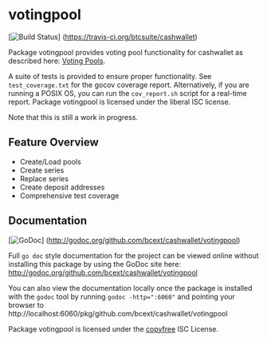 votingpool
========

[![Build Status](https://travis-ci.org/btcsuite/cashwallet.png?branch=master)]
(https://travis-ci.org/btcsuite/cashwallet)

Package votingpool provides voting pool functionality for cashwallet as
described here:
[Voting Pools](http://opentransactions.org/wiki/index.php?title=Category:Voting_Pools).

A suite of tests is provided to ensure proper functionality.  See
`test_coverage.txt` for the gocov coverage report.  Alternatively, if you are
running a POSIX OS, you can run the `cov_report.sh` script for a real-time
report.  Package votingpool is licensed under the liberal ISC license.

Note that this is still a work in progress.

## Feature Overview

- Create/Load pools
- Create series
- Replace series
- Create deposit addresses
- Comprehensive test coverage

## Documentation

[![GoDoc](https://godoc.org/github.com/bcext/cashwallet/votingpool?status.png)]
(http://godoc.org/github.com/bcext/cashwallet/votingpool)

Full `go doc` style documentation for the project can be viewed online without
installing this package by using the GoDoc site here:
http://godoc.org/github.com/bcext/cashwallet/votingpool

You can also view the documentation locally once the package is installed with
the `godoc` tool by running `godoc -http=":6060"` and pointing your browser to
http://localhost:6060/pkg/github.com/bcext/cashwallet/votingpool

Package votingpool is licensed under the [copyfree](http://copyfree.org) ISC
License.
